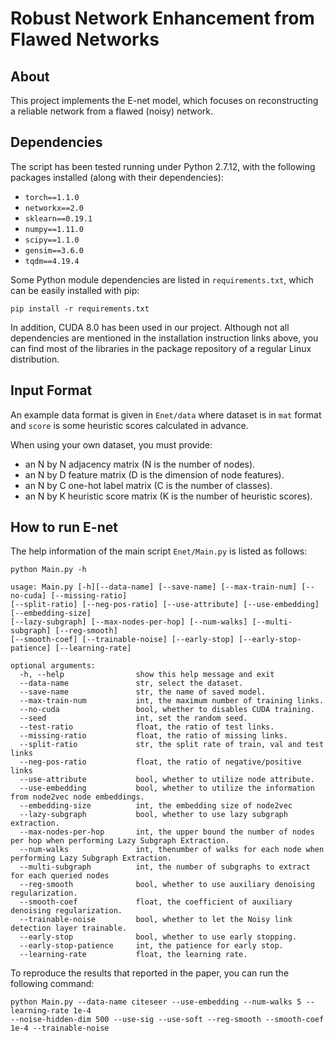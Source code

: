 Robust Network Enhancement from Flawed Networks
===============================================================================

About
-----

This project implements the E-net model, which focuses on reconstructing a reliable network from a flawed (noisy) network.

Dependencies
-----

The script has been tested running under Python 2.7.12, with the following packages installed (along with their dependencies):

- `torch==1.1.0`
- `networkx==2.0`
- `sklearn==0.19.1`
- `numpy==1.11.0`
- `scipy==1.1.0`
- `gensim==3.6.0`
- `tqdm==4.19.4`

Some Python module dependencies are listed in `requirements.txt`, which can be easily installed with pip:

```
pip install -r requirements.txt
```

In addition, CUDA 8.0 has been used in our project. Although not all dependencies are mentioned in the installation instruction links above, you can find most of the libraries in the package repository of a regular Linux distribution.


Input Format
-----
An example data format is given in ```Enet/data``` where dataset is in ```mat``` format and ```score``` is some heuristic scores calculated in advance.

When using your own dataset, you must provide:

* an N by N adjacency matrix (N is the number of nodes).
* an N by D feature matrix (D is the dimension of node features).
* an N by C one-hot label matrix (C is the number of classes).
* an N by K heuristic score matrix (K is the number of heuristic scores).

How to run E-net
-----
The help information of the main script ```Enet/Main.py``` is listed as follows:

    python Main.py -h
    
    usage: Main.py [-h][--data-name] [--save-name] [--max-train-num] [--no-cuda] [--missing-ratio] 
    [--split-ratio] [--neg-pos-ratio] [--use-attribute] [--use-embedding] [--embedding-size] 
    [--lazy-subgraph] [--max-nodes-per-hop] [--num-walks] [--multi-subgraph] [--reg-smooth] 
    [--smooth-coef] [--trainable-noise] [--early-stop] [--early-stop-patience] [--learning-rate] 
    
    optional arguments:
      -h, --help                show this help message and exit
      --data-name               str, select the dataset. 
      --save-name               str, the name of saved model. 
      --max-train-num           int, the maximum number of training links.
      --no-cuda                 bool, whether to disables CUDA training.
      --seed                    int, set the random seed.
      --test-ratio              float, the ratio of test links.
      --missing-ratio           float, the ratio of missing links.
      --split-ratio             str, the split rate of train, val and test links
      --neg-pos-ratio           float, the ratio of negative/positive links
      --use-attribute           bool, whether to utilize node attribute. 
      --use-embedding           bool, whether to utilize the information from node2vec node embeddings.
      --embedding-size          int, the embedding size of node2vec
      --lazy-subgraph           bool, whether to use lazy subgraph extraction.
      --max-nodes-per-hop       int, the upper bound the number of nodes per hop when performing Lazy Subgraph Extraction. 
      --num-walks               int, thenumber of walks for each node when performing Lazy Subgraph Extraction. 
      --multi-subgraph          int, the number of subgraphs to extract for each queried nodes
      --reg-smooth              bool, whether to use auxiliary denoising regularization.
      --smooth-coef             float, the coefficient of auxiliary denoising regularization. 
      --trainable-noise         bool, whether to let the Noisy link detection layer trainable.
      --early-stop              bool, whether to use early stopping.
      --early-stop-patience     int, the patience for early stop.
      --learning-rate           float, the learning rate. 

To reproduce the results that reported in the paper, you can run the following command:

    python Main.py --data-name citeseer --use-embedding --num-walks 5 --learning-rate 1e-4 
    --noise-hidden-dim 500 --use-sig --use-soft --reg-smooth --smooth-coef 1e-4 --trainable-noise 
